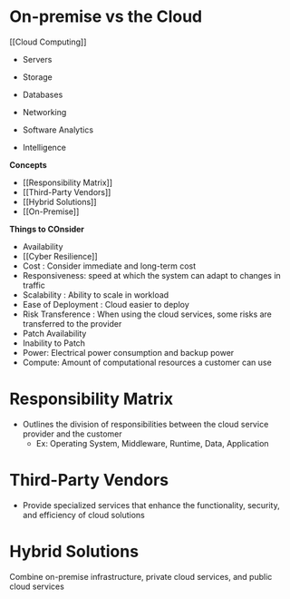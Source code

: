 # On-premise vs the Cloud
[[Cloud Computing]]
- Servers
+ Storage
- Databases
+ Networking
- Software Analytics
+ Intelligence

**Concepts**
- [[Responsibility Matrix]]
- [[Third-Party Vendors]]
- [[Hybrid Solutions]]
- [[On-Premise]]

**Things to COnsider**
- Availability
- [[Cyber Resilience]]
- Cost : Consider immediate and long-term cost
- Responsiveness: speed at which the system can adapt to changes in traffic
- Scalability : Ability to scale in workload
- Ease of Deployment : Cloud easier to deploy
- Risk Transference : When using the cloud services, some risks are transferred to the provider
- Patch Availability
- Inability to Patch
- Power: Electrical power consumption and backup power
- Compute: Amount of computational resources a customer can use

# Responsibility Matrix

- Outlines the division of responsibilities between the cloud service provider and the customer
  - Ex: Operating System, Middleware, Runtime, Data, Application

# Third-Party Vendors

- Provide specialized services that enhance the functionality, security, and efficiency of cloud solutions

# Hybrid Solutions

Combine on-premise infrastructure, private cloud services, and public cloud services

